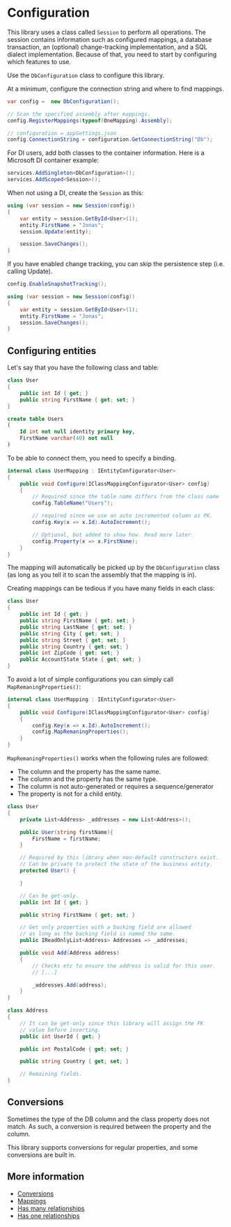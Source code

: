 Configuration
=============

This library uses a class called `Session` to perform all operations. The session contains information such as configured mappings, a database transaction, an (optional) change-tracking implementation, and a SQL dialect implementation.
Because of that, you need to start by configuring which features to use.

Use the `DbConfiguration` class to configure this library.

At a minimum, configure the connection string and where to find mappings.

```csharp
var config =  new DbConfiguration();

// Scan the specified assembly after mappings.
config.RegisterMappings(typeof(OneMapping).Assembly);

// configuration = appSettings.json
config.ConnectionString = configuration.GetConnectionString("Db");
```

For DI users, add both classes to the container information. Here is a Microsoft DI container example:

```csharp
services.AddSingleton<DbConfiguration>();
services.AddScoped<Session>();
```

When not using a DI, create the `Session` as this:

```csharp
using (var session = new Session(config))
{
    var entity = session.GetById<User>(1);
    entity.FirstName = "Jonas";
    session.Update(entity);

    session.SaveChanges();
}
```

If you have enabled change tracking, you can skip the persistence step (i.e. calling Update).

```csharp
config.EnableSnapshotTracking();

using (var session = new Session(config))
{
    var entity = session.GetById<User>(1);
    entity.FirstName = "Jonas";
    session.SaveChanges();
}
```

## Configuring entities

Let's say that you have the following class and table:

```csharp
class User
{
    public int Id { get; }
    public string FirstName { get; set; }
}
```

```sql
create table Users
(
    Id int not null identity primary key,
    FirstName varchar(40) not null
)
```

To be able to connect them, you need to specify a binding.

```csharp
internal class UserMapping : IEntityConfigurator<User>
{
    public void Configure(IClassMappingConfigurator<User> config)
    {
        // Required since the table name differs from the class name
        config.TableName("Users");

        // required since we use an auto incremented column as PK.
        config.Key(x => x.Id).AutoIncrement();

        // Optional, but added to show how. Read more later.
        config.Property(x => x.FirstName);
    }
}
```

The mapping will automatically be picked up by the `DbConfiguration` class (as long as you tell it to scan the assembly that the mapping is in).

Creating mappings can be tedious if you have many fields in each class:

```csharp
class User
{
    public int Id { get; }
    public string FirstName { get; set; }
    public string LastName { get; set; }
    public string City { get; set; }
    public string Street { get; set; }
    public string Country { get; set; }
    public int ZipCode { get; set; }
    public AccountState State { get; set; }
}
```

To avoid a lot of simple configurations you can simply call `MapRemaningProperties()`:

```csharp
internal class UserMapping : IEntityConfigurator<User>
{
    public void Configure(IClassMappingConfigurator<User> config)
    {
        config.Key(x => x.Id).AutoIncrement();
        config.MapRemaningProperties();
    }
}
```

`MapRemaningProperties()` works when the following rules are followed:

* The column and the property has the same name.
* The column and the property has the same type.
* The column is not auto-generated or requires a sequence/generator
* The property is not for a child entity.

```csharp
class User
{
    private List<Address> _addresses = new List<Address>();

    public User(string firstName){
        FirstName = firstName;
    }

    // Required by this library when non-default constructors exist.
    // Can be private to protect the state of the business entity.
    protected User() {

    }

    // Can be get-only.
    public int Id { get; }

    public string FirstName { get; set; }

    // Get only properties with a backing field are allowed
    // as long as the backing field is named the same.
    public IReadOnlyList<Address> Addresses => _addresses;

    public void Add(Address address)
    {
        // Checks etc to ensure the address is valid for this user.
        // [...]

        _addresses.Add(address);
    }
}

class Address
{
    // It can be get-only since this library will assign the FK
    // value before inserting.
    public int UserId { get; }

    public int PostalCode { get; set; }

    public string Country { get; set; }

    // Remaining fields.
}
```

## Conversions

Sometimes the type of the DB column and the class property does not match. As such, a conversion is required between the property and the column.

This library supports conversions for regular properties, and some conversions are built in.

## More information

* [Conversions](Conversions.md)
* [Mappings](Mappings.md)
* [Has many relationships](HasMany.md)
* [Has one relationships](HasOne.md)


